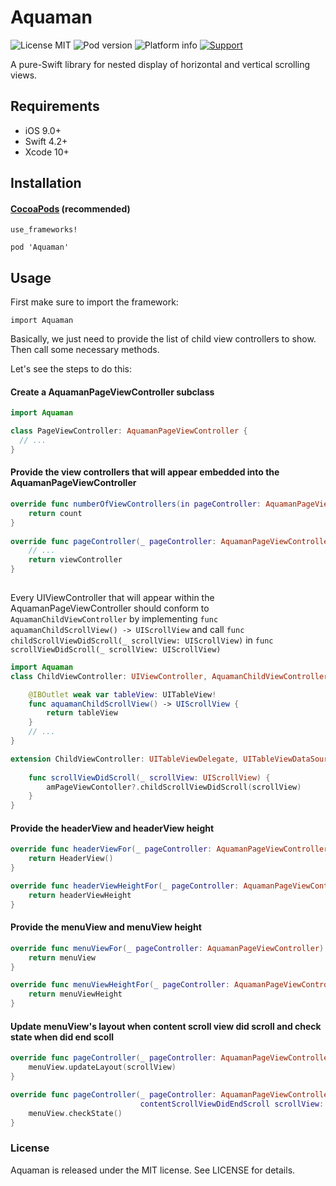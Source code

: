 # Aquaman

![License MIT](https://img.shields.io/dub/l/vibe-d.svg)
![Pod version](http://img.shields.io/cocoapods/v/Aquaman.svg?style=flat)
![Platform info](http://img.shields.io/cocoapods/p/LCNetwork.svg?style=flat)
[![Support](https://img.shields.io/badge/support-iOS9.0+-blue.svg?style=flat)](https://www.apple.com/nl/ios/)

A pure-Swift library for nested display of horizontal and vertical scrolling views.

## Requirements

- iOS 9.0+ 
- Swift 4.2+
- Xcode 10+



## Installation

#### [CocoaPods](http://cocoapods.org/) (recommended)

```
use_frameworks!

pod 'Aquaman'
```

## Usage

First make sure to import the framework:

```
import Aquaman
```

Basically, we just need to provide the list of child view controllers to show. Then call some necessary methods.

Let's see the steps to do this:

#### Create a AquamanPageViewController subclass

```swift
import Aquaman

class PageViewController: AquamanPageViewController {
  // ...
}
```

#### Provide the view controllers that will appear embedded into the AquamanPageViewController

```swift
override func numberOfViewControllers(in pageController: AquamanPageViewController) -> Int {
    return count
}
    
override func pageController(_ pageController: AquamanPageViewController, viewControllerAt index: Int) -> (UIViewController & AquamanChildViewController) {
    // ...
    return viewController
}
    
```

Every UIViewController that will appear within the AquamanPageViewController should conform to `AquamanChildViewController` by implementing `func aquamanChildScrollView() -> UIScrollView` and call `func childScrollViewDidScroll(_ scrollView: UIScrollView)` in `func scrollViewDidScroll(_ scrollView: UIScrollView)`



```swift
import Aquaman
class ChildViewController: UIViewController, AquamanChildViewController {

    @IBOutlet weak var tableView: UITableView!
    func aquamanChildScrollView() -> UIScrollView {
        return tableView
    }
    // ...
}
```

```swift
extension ChildViewController: UITableViewDelegate, UITableViewDataSource {
    
    func scrollViewDidScroll(_ scrollView: UIScrollView) {
        amPageViewContoller?.childScrollViewDidScroll(scrollView)
    }
}
```



#### Provide the headerView and headerView height 

```swift
override func headerViewFor(_ pageController: AquamanPageViewController) -> UIView {
    return HeaderView()
}

override func headerViewHeightFor(_ pageController: AquamanPageViewController) -> CGFloat {
    return headerViewHeight
}
```

#### Provide the menuView and menuView height

```swift
override func menuViewFor(_ pageController: AquamanPageViewController) -> UIView {
    return menuView
}

override func menuViewHeightFor(_ pageController: AquamanPageViewController) -> CGFloat {
    return menuViewHeight
}
```

#### Update menuView's layout when content scroll view did scroll and check state when did end scoll

```swift
override func pageController(_ pageController: AquamanPageViewController, contentScrollViewDidScroll scrollView: UIScrollView) {
    menuView.updateLayout(scrollView)
}

override func pageController(_ pageController: AquamanPageViewController,
                             contentScrollViewDidEndScroll scrollView: UIScrollView) {
    menuView.checkState()
}
```





### License

Aquaman is released under the MIT license. See LICENSE for details.
